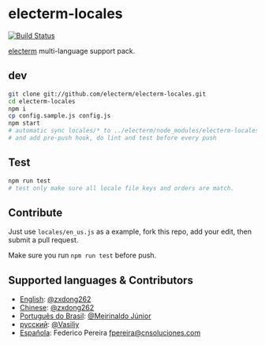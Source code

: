# electerm-locales

[![Build Status](https://travis-ci.org/electerm/electerm-locales.svg?branch=release)](https://travis-ci.org/electerm/electerm-locales)

[electerm](https://electerm.html5beta.com) multi-language support pack.

## dev

```bash
git clone git://github.com/electerm/electerm-locales.git
cd electerm-locales
npm i
cp config.sample.js config.js
npm start
# automatic sync locales/* to ../electerm/node_modules/electerm-locales/locales/ for test
# and add pre-push hook, do lint and test before every push
```

## Test

```bash
npm run test
# test only make sure all locale file keys and orders are match.
```

## Contribute

Just use `locales/en_us.js` as a example, fork this repo, add your edit, then submit a pull request.

Make sure you run `npm run test` before push.

## Supported languages & Contributors

- [English](locales/en_us.js): [@zxdong262](https://github.com/zxdong262)
- [Chinese](locales/zh_cn.js): [@zxdong262](https://github.com/zxdong262)
- [Português do Brasil](locales/pt_br.js): [@Meirinaldo Júnior](https://github.com/meirinaldojunior)
- [русский](locales/ru_ru.js): [@Vasiliy](https://github.com/TheLetslook)
- [Española](locales/es_es.js): Federico Pereira <fpereira@cnsoluciones.com>

